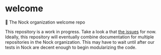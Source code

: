 # welcome

👋 The Nock organization welcome repo

This repository is a work in progress. Take a look a that [the issues](https://github.com/nock/welcome/issues) for now. Ideally, this repository will eventually combine documentation for multiple repositories in the Nock organization. This may have to wait until after our tests in Nock are decent enough to begin modularizing the code.
